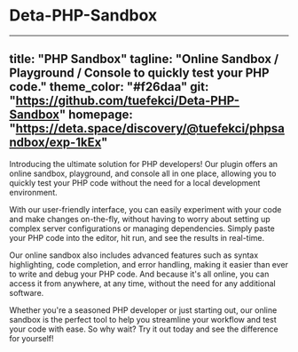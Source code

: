 # Deta-PHP-Sandbox
---
title: "PHP Sandbox"
tagline: "Online Sandbox / Playground / Console to quickly test your PHP code."
theme_color: "#f26daa"
git: "https://github.com/tuefekci/Deta-PHP-Sandbox"
homepage: "https://deta.space/discovery/@tuefekci/phpsandbox/exp-1kEx"
---

Introducing the ultimate solution for PHP developers! Our plugin offers an online sandbox, playground, and console all in one place, allowing you to quickly test your PHP code without the need for a local development environment.

With our user-friendly interface, you can easily experiment with your code and make changes on-the-fly, without having to worry about setting up complex server configurations or managing dependencies. Simply paste your PHP code into the editor, hit run, and see the results in real-time.

Our online sandbox also includes advanced features such as syntax highlighting, code completion, and error handling, making it easier than ever to write and debug your PHP code. And because it's all online, you can access it from anywhere, at any time, without the need for any additional software.

Whether you're a seasoned PHP developer or just starting out, our online sandbox is the perfect tool to help you streamline your workflow and test your code with ease. So why wait? Try it out today and see the difference for yourself!
